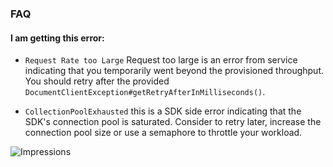 
### FAQ

#### I am getting this error:

- ``Request Rate too Large`` Request too large is an error from service indicating that you temporarily went beyond the provisioned throughput. You should retry after the provided
``DocumentClientException#getRetryAfterInMilliseconds()``.

- ``CollectionPoolExhausted`` this is a SDK side error indicating that the SDK's connection pool is saturated. Consider to retry later, increase the connection pool size or use a semaphore to throttle your workload.


![Impressions](https://azure-sdk-impressions.azurewebsites.net/api/impressions/azure-sdk-for-java%2Fsdk%2Fcosmos%2Ffaq%2FREADME.png)
